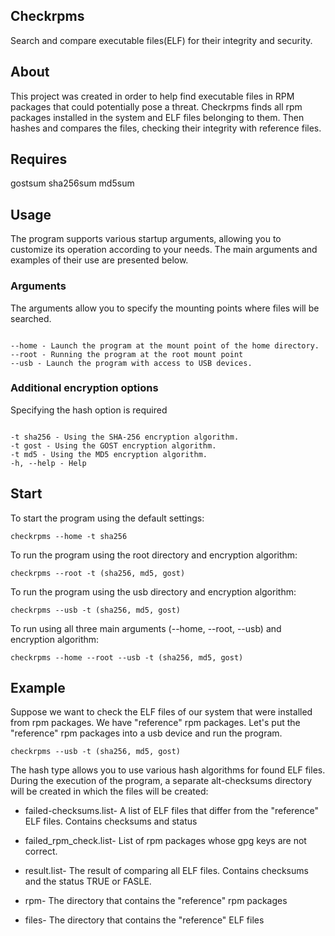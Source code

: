## Checkrpms

Search and compare executable files(ELF) for their integrity and security.


## About 
This project was created in order to help find executable files in RPM packages that could potentially pose a threat. 
Checkrpms finds all rpm packages installed in the system and ELF files belonging to them.
Then hashes and compares the files, checking their integrity with reference files.

## Requires

gostsum
sha256sum
md5sum

## Usage

The program supports various startup arguments, allowing you to customize its operation according to your needs. 
The main arguments and examples of their use are presented below.

### Arguments

The arguments allow you to specify the mounting points where files will be searched.
```

--home - Launch the program at the mount point of the home directory.
--root - Running the program at the root mount point
--usb - Launch the program with access to USB devices.
```

### Additional encryption options

Specifying the hash option is required 
```

-t sha256 - Using the SHA-256 encryption algorithm.
-t gost - Using the GOST encryption algorithm.
-t md5 - Using the MD5 encryption algorithm.
-h, --help - Help
```

## Start

To start the program using the default settings:
```
checkrpms --home -t sha256
```

To run the program using the root directory and encryption algorithm:
```
checkrpms --root -t (sha256, md5, gost)
```
To run the program using the usb directory and encryption algorithm:
```
checkrpms --usb -t (sha256, md5, gost)
```

To run using all three main arguments (--home, --root, --usb) and encryption algorithm:
```
checkrpms --home --root --usb -t (sha256, md5, gost)
```
## Example
Suppose we want to check the ELF files of our system that were installed from rpm packages.
We have "reference" rpm packages. Let's put the "reference" rpm packages into a usb device and run the program.
```
checkrpms --usb -t (sha256, md5, gost)
```
The hash type allows you to use various hash algorithms for found ELF files.  
During the execution of the program, a separate alt-checksums directory will be created in which the files will be created:

* failed-checksums.list- A list of ELF files that differ from the "reference" ELF files. Contains checksums and status

* failed_rpm_check.list- List of rpm packages whose gpg keys are not correct.
* result.list-  The result of comparing all ELF files. Contains checksums and the status TRUE or FASLE.
* rpm- The directory that contains the "reference" rpm packages
* files- The directory that contains the "reference" ELF files









